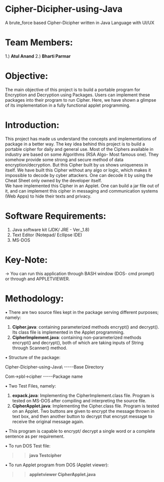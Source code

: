 # Cipher-Dicipher-using-Java
A brute_force based Cipher-Dicipher written in Java Language with UI/UX

# Team Members:
 1.) **Atul Anand**
 2.) **Bharti Parmar**

# Objective:
The main objective of this project is to build a portable program for Encryption and Decryption using Packages.
Users can implement these packages into their program to run Cipher. Here, we have shown a glimpse of its implementation in a fully functional applet programming.

# Introduction:
This project has made us understand the concepts and implementations of package in a better way. The key idea behind this project is to build a portable cipher for daily and general use. Most of the Ciphers available in industry are based on some Algorithms (RSA Algo- Most famous one). They somehow provide some strong and secure method of data encryption/decryption. But this Cipher built by us shows uniqueness in itself. We have built this Cipher without any algo or logic, which makes it impossible to decode by cyber attackers. One can decode it by using the Cheat Sheet only owned by the developer itself.  
We have implemented this Cipher in an Applet. One can build a jar file out of it, and can implement this cipher in messaging and communication systems (Web Apps) to hide their texts and privacy.

# Software Requirements:
1. Java software kit (JDK/ JRE - Ver._1.8)
2. Text Editor (Notepad/ Ecllipse IDE)
3. MS-DOS

# Key-Note:
-> You can run this application through BASH window (DOS- cmd prompt) or through and APPLETVIEWER.

# Methodology:
•	There are two source files kept in the package serving different purposes; namely:
1.	**Cipher.java**: containing parameterized methods encrypt() and decrypt(). Its class file is implemented in the Applet programming.
2.	**CipherImplement.java**: containing non-parameterized methods encrypt() and decrypt(), both of which are taking inputs of String through Scanner() method.

•	Structure of the package:

Cipher-Dicipher-using-Java\            -----Base Directory

Com->pbl->cipher      -----Package name

•	Two Test Files, namely:
1.	 **expack.java**: Implementing the CipherImplement.class file. Program is tested on MS-DOS after compiling and interpreting the source file.
2.	**CipherApplet.java**: Implementing the Cipher.class file. Program is tested on an Applet. Two buttons are given to encrypt the message thrown in text box, and then another button to decrypt that encrypt message to receive the original message again.

•	This program is capable to encrypt/ decrypt a single word or a complete sentence as per requirement.

•	To run DOS Test file:
>> **java Testcipher**

•	To run Applet program from DOS (Applet viewer):
>> **appletviewer CipherApplet.java**
